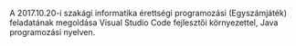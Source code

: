 A 2017.10.20-i szakági informatika érettségi programozási (Egyszámjáték) feladatának megoldása Visual Studio Code fejlesztői környezettel, Java programozási nyelven.
